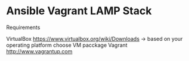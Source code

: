 # Ansible Vagrant LAMP Stack
Requirements

VirtualBox https://www.virtualbox.org/wiki/Downloads -> based on your operating platform choose VM pacckage
Vagrant http://www.vagrantup.com
